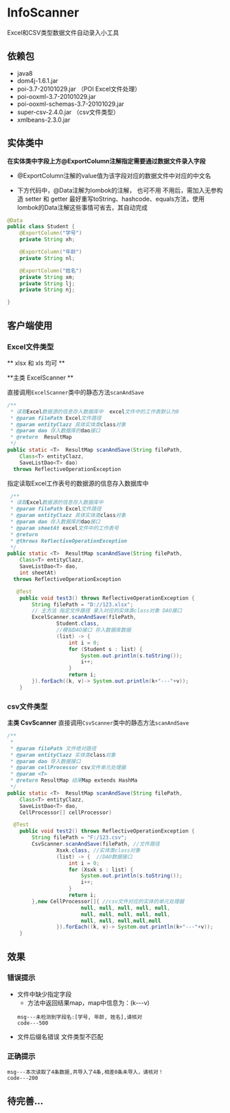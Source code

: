# InfoScanner
Excel和CSV类型数据文件自动录入小工具
## 依赖包
- java8
- dom4j-1.6.1.jar
- poi-3.7-20101029.jar （POI Excel文件处理）
- poi-ooxml-3.7-20101029.jar
- poi-ooxml-schemas-3.7-20101029.jar
- super-csv-2.4.0.jar （csv文件类型）
- xmlbeans-2.3.0.jar

## 实体类中

**在实体类中字段上方@ExportColumn注解指定需要通过数据文件录入字段**

- @ExportColumn注解的value值为该字段对应的数据文件中对应的中文名

- 下方代码中，@Data注解为lombok的注解，
也可不用 不用后，需加入无参构造 setter 和 getter 
最好重写toString、hashcode、equals方法，使用lombok的Data注解这些事情可省去，其自动完成

```java
@Data 
public class Student {
    @ExportColumn("学号")
    private String xh;

    @ExportColumn("年龄")
    private String nl;

    @ExportColumn("姓名")
    private String xm;
    private String lj;
    private String nj;

}
```

## 客户端使用
### Excel文件类型  
** xlsx 和 xls 均可 **

**主类 ExcelScanner **

直接调用`ExcelScanner`类中的静态方法`scanAndSave`

```java
/**
 * 读取Excel数据源的信息存入数据库中  excel文件中的工作表默认为0
 * @param filePath Excel文件路径
 * @param entityClazz 具体实体类class对象
 * @param dao 存入数据库的dao接口
 * @return  ResultMap
 */
public static <T>  ResultMap scanAndSave(String filePath,
	Class<T> entityClazz, 
	SaveListDao<T> dao) 
  throws ReflectiveOperationException
```

指定读取Excel工作表号的数据源的信息存入数据库中 
```java
 /**
 * 读取Excel数据源的信息存入数据库中
 * @param filePath Excel文件路径
 * @param entityClazz 具体实体类class对象
 * @param dao 存入数据库的dao接口
 * @param sheetAt excel文件中的工作表号
 * @return
 * @throws ReflectiveOperationException
 */
public static <T>  ResultMap scanAndSave(String filePath, 
	Class<T> entityClazz, 
	SaveListDao<T> dao, 
	int sheetAt) 
  throws ReflectiveOperationException

```

```java
   @Test
    public void test3() throws ReflectiveOperationException {
        String filePath = "D://123.xlsx";
        // 主方法 指定文件路径 录入对应的实体类class对象 DAO接口
        ExcelScanner.scanAndSave(filePath,
                Student.class,
                //模拟DAO接口 存入数据库数据
                (list) -> {
                    int i = 0;
                    for (Student s : list) {
                        System.out.println(s.toString());
                        i++;
                    }
                    return i;
        }).forEach((k, v)-> System.out.println(k+"---"+v));
    }
```
### csv文件类型
**主类 CsvScanner**
直接调用`CsvScanner`类中的静态方法`scanAndSave`
```java
/**
 *
 * @param filePath 文件绝对路径
 * @param entityClazz 实体类class对象
 * @param dao 导入数据接口
 * @param cellProcessor csv文件单元处理器
 * @param <T>
 * @return ResultMap 结果Map extends HashMa
 */
public static <T>  ResultMap scanAndSave(String filePath, 
	Class<T> entityClazz,
	SaveListDao<T> dao, 
	CellProcessor[] cellProcessor)
```

```java
  @Test
    public void test2() throws ReflectiveOperationException {
        String filePath = "F:/123.csv";
        CsvScanner.scanAndSave(filePath, //文件路径
                Xsxk.class, //实体类class对象
                (list) -> {  //DAO数据接口
                    int i = 0;
                    for (Xsxk s : list) {
                        System.out.println(s.toString());
                        i++;
                    }
                    return i;
        },new CellProcessor[]{ //csv文件对应的实体的单元处理器
                        null, null, null, null, null,
                        null, null, null, null, null,
                        null, null, null,null,null
                }).forEach((k, v)-> System.out.println(k+"---"+v));
    }
```

## 效果

### 错误提示
- 文件中缺少指定字段
  - 方法中返回结果map，map中信息为：(k---v)
  ```
  msg---未检测到字段名:[学号, 年龄, 姓名],请核对
  code---500
  ```
- 文件后缀名错误 文件类型不匹配

### 正确提示
```
msg---本次读取了4条数据,共导入了4条,相差0条未导入，请核对！
code---200
```
## 待完善...
